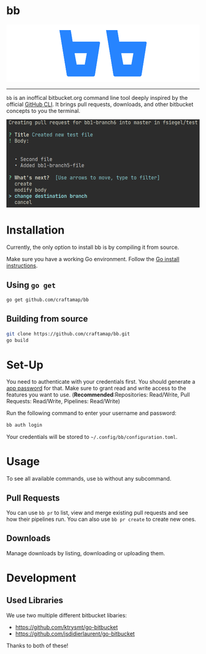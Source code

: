 # bb

![bb logo](.github/bb-logo.png)

---

`bb` is an inoffical bitbucket.org command line tool deeply inspired by the 
official [GitHub CLI](https://github.com/cli/cli/). It brings pull requests, 
downloads, and other bitbucket concepts to you the terminal.

![screenshot showing ](.github/screenshot_create_pr.png)

# Installation

Currently, the only option to install bb is by compiling it from source.

Make sure you have a working Go environment. Follow the 
[Go install instructions](https://golang.org/doc/install).

## Using `go get`

```bash
go get github.com/craftamap/bb
```

## Building from source

```bash
git clone https://github.com/craftamap/bb.git
go build
```

# Set-Up

You need to authenticate with your credentials first. You should generate a
[app password](https://support.atlassian.com/bitbucket-cloud/docs/app-passwords/)
for that. Make sure to grant read and write access to the features you want to use.
(**Recommended**:Repositories: Read/Write, Pull Requests: Read/Write, Pipelines: Read/Write)

Run the following command to enter your username and password:

```bash
bb auth login
```

Your credentials will be stored to `~/.config/bb/configuration.toml`.

# Usage

To see all available commands, use `bb` without any subcommand.

## Pull Requests

You can use `bb pr` to list, view and merge existing pull requests and see how
their pipelines run. You can also use `bb pr create` to create new ones.

## Downloads

Manage downloads by listing, downloading or uploading them.

# Development
## Used Libraries

We use two multiple different bitbucket libaries:

 - https://github.com/ktrysmt/go-bitbucket
 - https://github.com/jsdidierlaurent/go-bitbucket 
   
Thanks to both of these!
